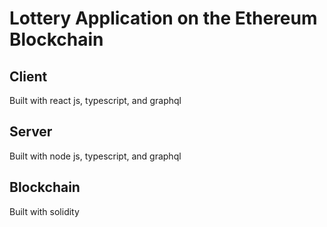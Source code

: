 # Lottery Application on the Ethereum Blockchain 

## Client
Built with react js, typescript, and graphql

## Server
Built with node js, typescript, and graphql

## Blockchain
Built with solidity